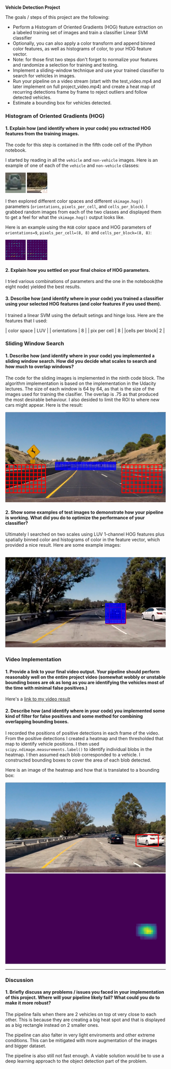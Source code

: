 **Vehicle Detection Project**

The goals / steps of this project are the following:

* Perform a Histogram of Oriented Gradients (HOG) feature extraction on a labeled training set of images and train a classifier Linear SVM classifier
* Optionally, you can also apply a color transform and append binned color features, as well as histograms of color, to your HOG feature vector. 
* Note: for those first two steps don't forget to normalize your features and randomize a selection for training and testing.
* Implement a sliding-window technique and use your trained classifier to search for vehicles in images.
* Run your pipeline on a video stream (start with the test_video.mp4 and later implement on full project_video.mp4) and create a heat map of recurring detections frame by frame to reject outliers and follow detected vehicles.
* Estimate a bounding box for vehicles detected.

[//]: # (Image References)
[image1]: ./output_images/CarIMG.jpg
[image2]: ./output_images/CarHOG.jpg
[image3]: ./output_images/NonCarIMG.jpg
[image4]: ./output_images/NonCarHOG.jpg
[image5]: ./output_images/new_ROI.jpg
[image6]: ./output_images/tracking.jpg
[image7]: ./output_images/heatmaped.jpg
[image8]: ./output_images/heatmap.jpg
[video1]: ./project_video_output.mp4

### Histogram of Oriented Gradients (HOG)

#### 1. Explain how (and identify where in your code) you extracted HOG features from the training images.

The code for this step is contained in the fifth code cell of the IPython notebook.  

I started by reading in all the `vehicle` and `non-vehicle` images.  Here is an example of one of each of the `vehicle` and `non-vehicle` classes:

![alt text][image1]
![alt text][image3]


I then explored different color spaces and different `skimage.hog()` parameters (`orientations`, `pixels_per_cell`, and `cells_per_block`).  I grabbed random images from each of the two classes and displayed them to get a feel for what the `skimage.hog()` output looks like.

Here is an example using the `RGB` color space and HOG parameters of `orientations=9`, `pixels_per_cell=(8, 8)` and `cells_per_block=(8, 8)`:

![alt text][image2]
![alt text][image4]

#### 2. Explain how you settled on your final choice of HOG parameters.

I tried various combinations of parameters and the one in the notebook(the eight node) yielded the best results.

#### 3. Describe how (and identify where in your code) you trained a classifier using your selected HOG features (and color features if you used them).

I trained a linear SVM using the default setings and hinge loss.
Here are the features that I used:

| color space   | LUV           |
| orientations  | 8             |
| pix per cell  | 8             |
|cells per block| 2             |
 
### Sliding Window Search

#### 1. Describe how (and identify where in your code) you implemented a sliding window search.  How did you decide what scales to search and how much to overlap windows?

The code for the sliding images is implemented in the ninth code block.
The algorithm implementation is based on the implementation in the Udacity lectures.
The size of each window is 64 by 64, as that is the size of the images used for training the clasifier. 
The overlap is .75 as that produced the most desirable behaviour.
I also desided to limit the ROI to where new cars might appear.
Here is the result:

![alt text][image5]

#### 2. Show some examples of test images to demonstrate how your pipeline is working.  What did you do to optimize the performance of your classifier?

Ultimately I searched on two scales using LUV 1-channel HOG features plus spatially binned color and histograms of color in the feature vector, which provided a nice result.  Here are some example images:

![alt text][image6]
---

### Video Implementation

#### 1. Provide a link to your final video output.  Your pipeline should perform reasonably well on the entire project video (somewhat wobbly or unstable bounding boxes are ok as long as you are identifying the vehicles most of the time with minimal false positives.)
Here's a [link to my video result][video1]


#### 2. Describe how (and identify where in your code) you implemented some kind of filter for false positives and some method for combining overlapping bounding boxes.

I recorded the positions of positive detections in each frame of the video.  From the positive detections I created a heatmap and then thresholded that map to identify vehicle positions.  I then used `scipy.ndimage.measurements.label()` to identify individual blobs in the heatmap.  I then assumed each blob corresponded to a vehicle.  I constructed bounding boxes to cover the area of each blob detected.  

Here is an image of the heatmap and how that is translated to a bounding box:

![alt text][image7]
![alt text][image8]

---

### Discussion

#### 1. Briefly discuss any problems / issues you faced in your implementation of this project.  Where will your pipeline likely fail?  What could you do to make it more robust?

The pipeline fails when there are 2 vehicles on top ot very close to each other. 
This is because they are creating a big heat spot and that is displayed as a big rectangle instead on 2 smaller ones.

The pipeline can also falter in very light enviroments and other extreme conditions. 
This can be mitigated with more augmentation of the images and bigger dataset.

The pipeline is also still not fast enough.
A viable solution would be to use a deep learning approach to the object detection part of the problem.

